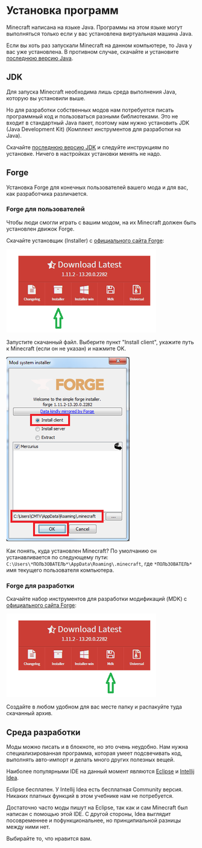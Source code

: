 # Установка программ

Minecraft написана на языке Java. Программы на этом языке могут выполняться только если у вас установлена виртуальная машина Java.

Если вы хоть раз запускали Minecraft на данном компьютере, то Java у вас уже установлена. В противном случае, скачайте и установите [последнюю версию Java](https://java.com/ru/download/).

## JDK

Для запуска Minecraft необходима лишь среда выполнения Java, которую вы установили выше.

Но для разработки собственных модов нам потребуется писать программный код и пользоваться разными библиотеками. Это не входит в стандартный Java пакет,
поэтому нам нужно установить JDK (Java Development Kit) (Комплект инструментов для разработки на Java).

Скачайте [последнюю версию JDK](http://www.oracle.com/technetwork/java/javase/downloads/jdk8-downloads-2133151.html) и следуйте инструкциям по установке. Ничего в настройках установки менять не надо.

## Forge

Установка Forge для конечных пользователей вашего мода и для вас, как разработчика различается.

### Forge для пользователей

Чтобы люди смогли играть с вашим модом, на их Minecraft должен быть установлен движок Forge.

Скачайте установщик (Installer) с [официального сайта Forge](https://files.minecraftforge.net/):

![Картинка скачивания установщика](images/download_installer.png)

Запустите скачанный файл. Выберите пункт "Install client", укажите путь к Minecraft (если он не указан) и нажмите
OK.

![Картинка установщика](images/installer.png)

Как понять, куда установлен Minecraft? По умолчанию он устанавливается по следующему пути:
`C:\Users\*ПОЛЬЗОВАТЕЛЬ*\AppData\Roaming\.minecraft`, где `*ПОЛЬЗОВАТЕЛЬ*` имя текущего пользователя компьютера.

### Forge для разработки

Скачайте набор инструментов для разработки модификаций (MDK) с [официального сайта Forge](https://files.minecraftforge.net/):

![Картинка скачивания MDK](images/download_mdk.png)

Создайте в любом удобном для вас месте папку и распакуйте туда скачанный архив.

## Среда разработки

Моды можно писать и в блокноте, но это очень неудобно. Нам нужна специализированная программа, которая
умеет подсвечивать код, выполнять авто-импорт и делать много других полезных вещей.

Наиболее популярными IDE на данный момент являются [Eclipse](https://www.eclipse.org/downloads/) и [Intellij Idea](https://www.jetbrains.com/idea/#chooseYourEdition).

Eclipse бесплатен. У Intellij Idea есть бесплатная Community версия. Никаких платных функций в этом учебнике нам
не потребуется.

Достаточно часто моды пишут на Eclipse, так как и сам Minecraft был написан с помощью этой IDE.
С другой стороны, Idea выглядит посовременнее и пофункциональнее, но принципиальной разницы между ними нет.

Выбирайте то, что нравится вам.
